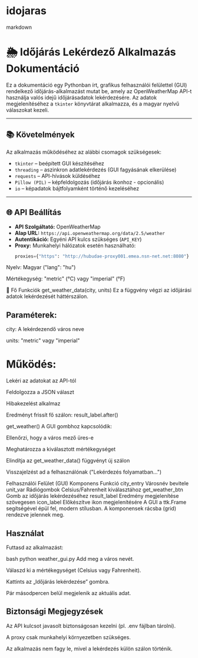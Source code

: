 # idojaras



markdown
# 🌦️ Időjárás Lekérdező Alkalmazás Dokumentáció

Ez a dokumentáció egy Pythonban írt, grafikus felhasználói felülettel (GUI) rendelkező időjárás-alkalmazást mutat be, amely az OpenWeatherMap API-t használja valós idejű időjárásadatok lekérdezésére. Az adatok megjelenítéséhez a `tkinter` könyvtárat alkalmazza, és a magyar nyelvű válaszokat kezeli.

---

## 📚 Követelmények

Az alkalmazás működéséhez az alábbi csomagok szükségesek:

- `tkinter` – beépített GUI készítéséhez
- `threading` – aszinkron adatlekérdezés (GUI fagyásának elkerülése)
- `requests` – API-hívások küldéséhez
- `Pillow (PIL)` – képfeldolgozás (időjárás ikonhoz - opcionális)
- `io` – képadatok bájtfolyamként történő kezeléséhez

---

## 🌐 API Beállítás

- **API Szolgáltató:** OpenWeatherMap
- **Alap URL:** `https://api.openweathermap.org/data/2.5/weather`
- **Autentikáció:** Egyéni API kulcs szükséges (`API_KEY`)
- **Proxy:** Munkahelyi hálózatok esetén használható:
  ```python
  proxies={"https": "http://hubudae-proxy001.emea.nsn-net.net:8080"}
Nyelv: Magyar ("lang": "hu")

Mértékegység: "metric" (°C) vagy "imperial" (°F)

🔧 Fő Funkciók
get_weather_data(city, units)
Ez a függvény végzi az időjárási adatok lekérdezését háttérszálon.

## Paraméterek:

city: A lekérdezendő város neve

units: "metric" vagy "imperial"

# Működés:

Lekéri az adatokat az API-tól

Feldolgozza a JSON választ

Hibakezelést alkalmaz

Eredményt frissít fő szálon: result_label.after()

get_weather()
A GUI gombhoz kapcsolódik:

Ellenőrzi, hogy a város mező üres-e

Meghatározza a kiválasztott mértékegységet

Elindítja az get_weather_data() függvényt új szálon

Visszajelzést ad a felhasználónak ("Lekérdezés folyamatban...")

Felhasználói Felület (GUI)
Komponens	Funkció
city_entry	Városnév bevitele
unit_var	Rádiógombok Celsius/Fahrenheit kiválasztához
get_weather_btn	Gomb az időjárás lekérdezéséhez
result_label	Eredmény megjelenítése szövegesen
icon_label	Előkészítve ikon megjelenítésére
A GUI a ttk.Frame segítségével épül fel, modern stílusban. A komponensek rácsba (grid) rendezve jelennek meg.

## Használat
Futtasd az alkalmazást:

bash
python weather_gui.py
Add meg a város nevét.

Válaszd ki a mértékegységet (Celsius vagy Fahrenheit).

Kattints az „Időjárás lekérdezése” gombra.

Pár másodpercen belül megjelenik az aktuális adat.

## Biztonsági Megjegyzések
Az API kulcsot javasolt biztonságosan kezelni (pl. .env fájlban tárolni).

A proxy csak munkahelyi környezetben szükséges.

Az alkalmazás nem fagy le, mivel a lekérdezés külön szálon történik.

